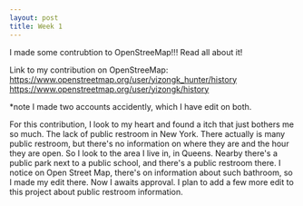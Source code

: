 ```yaml
---
layout: post
title: Week 1
---
```



I made some contrubtion to OpenStreeMap!!! Read all about it!


Link to my contribution on OpenStreeMap: 
https://www.openstreetmap.org/user/yizongk_hunter/history
https://www.openstreetmap.org/user/yizongk/history

*note I made two accounts accidently, which I have edit on both.

For this contribution, I look to my heart and found a itch that just bothers me so much. The lack of public restroom in New York. There actually is many public restroom, but there's no information on where they are and the hour they are open. So I look to the area I live in, in Queens. Nearby there's a public park next to a public school, and there's a public restroom there. I notice on Open Street Map, there's on information about such bathroom, so I made my edit there. Now I awaits approval. I plan to add a few more edit to this project about public restroom information.




